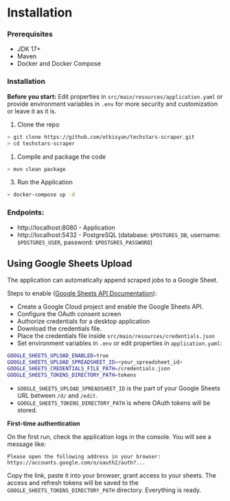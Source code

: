 # Installation

### Prerequisites

- JDK 17+
- Maven
- Docker and Docker Compose

### Installation

**Before you start:** Edit properties in `src/main/resources/application.yaml` or provide environment variables in `.env` for more security and customization or leave it as it is.

1. Clone the repo

```bash
> git clone https://github.com/otkisyan/techstars-scraper.git
> cd techstars-scraper
```

1. Compile and package the code

```bash
> mvn clean package
```

3. Run the Application

```bash
> docker-compose up -d 
```

### Endpoints:

* http://localhost:8080 - Application
* http://localhost:5432 - PostgreSQL (database: `$POSTGRES_DB`, username: `$POSTGRES_USER`, password: `$POSTGRES_PASSWORD`)

## Using Google Sheets Upload
The application can automatically append scraped jobs to a Google Sheet.


Steps to enable ([Google Sheets API Documentation](https://developers.google.com/workspace/sheets/api/quickstart/java)):
- Create a Google Cloud project and enable the Google Sheets API.
- Configure the OAuth consent screen
- Authorize credentials for a desktop application
- Download the credentials file.
- Place the credentials file inside `src/main/resources/credentials.json`
- Set environment variables in `.env` or edit properties in `application.yaml`:

```bash
GOOGLE_SHEETS_UPLOAD_ENABLED=true
GOOGLE_SHEETS_UPLOAD_SPREADSHEET_ID=<your_spreadsheet_id>
GOOGLE_SHEETS_CREDENTIALS_FILE_PATH=/credentials.json
GOOGLE_SHEETS_TOKENS_DIRECTORY_PATH=tokens
```

- `GOOGLE_SHEETS_UPLOAD_SPREADSHEET_ID` is the part of your Google Sheets URL between `/d/` and `/edit`.
- `GOOGLE_SHEETS_TOKENS_DIRECTORY_PATH` is where OAuth tokens will be stored.

**First-time authentication**

On the first run, check the application logs in the console.  You will see a message like:

```
Please open the following address in your browser:
https://accounts.google.com/o/oauth2/auth?...
```
Copy the link, paste it into your browser, grant access to your sheets. The access and refresh tokens will be saved to the `GOOGLE_SHEETS_TOKENS_DIRECTORY_PATH` directory.
Everything is ready.